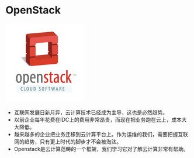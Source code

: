 # OpenStack
![OpenStack icon](./openstack.png)
* 互联网发展日新月异，云计算技术已经成为主导，这也是必然趋势。
* 以前企业每年花费在IDC上的费用非常昂贵，而现在把业务跑在云上，成本大大降低。
* 越来越多的企业把业务迁移到云计算平台上。作为运维的我们，需要把握互联网的趋势，只有更上时代的脚步才不会被淘汰。
* Openstack是云计算范畴的一个框架，我们学习它对了解云计算非常有帮助。

